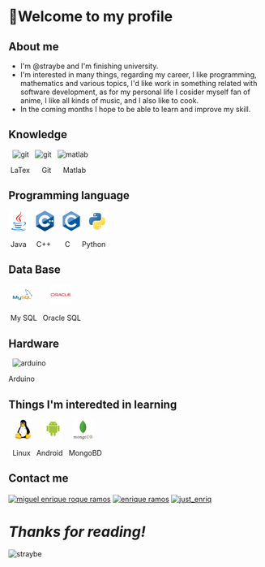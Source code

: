 # **👋Welcome to my profile**

## **About me**

- I'm @straybe and I'm finishing university.
- I'm interested in many things, regarding my career, I like programming, mathematics and various topics, I'd like work in something related with software development, as for my personal life I cosider myself fan of anime, I like all kinds of music, and I also like to cook.
- In the coming months I hope to be able to learn and improve my skill.

## **Knowledge** 
<p align="left"> 
&nbsp;
<img src="https://cdn.icon-icons.com/icons2/2389/PNG/512/latex_logo_icon_145115.png" alt="git" width="40" height="40"/> &nbsp;
<img src="https://www.vectorlogo.zone/logos/git-scm/git-scm-icon.svg" alt="git" width="40" height="40"/> &nbsp;
<img src="https://upload.wikimedia.org/wikipedia/commons/2/21/Matlab_Logo.png" alt="matlab" width="40" height="40"/>
	
&nbsp;LaTex &nbsp;&nbsp;&nbsp;&nbsp;&nbsp;Git &nbsp;&nbsp;&nbsp;&nbsp; Matlab
</p>

## Programming language  
<p align="left"> 
<img src="https://raw.githubusercontent.com/devicons/devicon/master/icons/java/java-original.svg" alt="java" width="40" height="40"/> &nbsp;
<img src="https://raw.githubusercontent.com/devicons/devicon/master/icons/cplusplus/cplusplus-original.svg" alt="cplusplus" width="40" height="40"/> &nbsp;
<img src="https://raw.githubusercontent.com/devicons/devicon/master/icons/c/c-original.svg" alt="c" width="40" height="40"/> &nbsp;
<img src="https://raw.githubusercontent.com/devicons/devicon/master/icons/python/python-original.svg" alt="python" width="40" height="40"/> 
	
&nbsp;Java &nbsp;&nbsp;&nbsp;&nbsp;C++ &nbsp;&nbsp;&nbsp;&nbsp;&nbsp; C &nbsp;&nbsp;&nbsp;&nbsp; Python
</p>

## Data Base
<p align="left"> 
&nbsp;
<img src="https://raw.githubusercontent.com/devicons/devicon/master/icons/mysql/mysql-original-wordmark.svg" alt="mysql" width="40" height="40"/> &nbsp;&nbsp;&nbsp;&nbsp;&nbsp;&nbsp;&nbsp;
<img src="https://raw.githubusercontent.com/devicons/devicon/master/icons/oracle/oracle-original.svg" alt="oracle" width="40" height="40"/>
	
&nbsp;My SQL&nbsp;&nbsp; Oracle SQL
</p>

## Hardware
<p align="left"> 
&nbsp;
<img src="https://cdn.worldvectorlogo.com/logos/arduino-1.svg" alt="arduino" width="40" height="40"/>

Arduino
</p>

## **Things I'm interedted in learning**
<p align="left"> 
&nbsp;
<img src="https://raw.githubusercontent.com/devicons/devicon/master/icons/linux/linux-original.svg" alt="linux" width="40" height="40"/>&nbsp;&nbsp;&nbsp;&nbsp;
<img src="https://raw.githubusercontent.com/devicons/devicon/master/icons/android/android-original-wordmark.svg" alt="android" width="40" height="40"/>&nbsp;&nbsp;&nbsp;&nbsp;
<img src="https://raw.githubusercontent.com/devicons/devicon/master/icons/mongodb/mongodb-original-wordmark.svg" alt="mongodb" width="40" height="40"/>

&nbsp; Linux &nbsp;&nbsp;Android &nbsp;&nbsp;MongoBD
</p>

## **Contact me**

<a href="https://www.linkedin.com/in/miguel-enrique-roque-ramos-b6b2a225b/" target="blank"><img align="center" src="https://raw.githubusercontent.com/rahuldkjain/github-profile-readme-generator/master/src/images/icons/Social/linked-in-alt.svg" alt="miguel enrique roque ramos" height="30" width="40" /></a>
    <a href="https://www.facebook.com/profile.php?id=100080187008640" target="blank"><img align="center" src="https://raw.githubusercontent.com/rahuldkjain/github-profile-readme-generator/master/src/images/icons/Social/facebook.svg" alt="enrique ramos" height="30" width="40" /></a>
    <a href="https://instagram.com/just_enriq" target="blank"><img align="center" src="https://raw.githubusercontent.com/rahuldkjain/github-profile-readme-generator/master/src/images/icons/Social/instagram.svg" alt="just_enriq" height="30" width="40" /></a>

# ***Thanks for reading!***

<p align="left"> <img src="https://komarev.com/ghpvc/?username=straybe&label=Profile%20views&color=0e75b6&style=flat" alt="straybe" /> </p>
